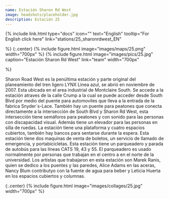 ```yaml
---
name: Estación Sharon Rd West
image: headshots/placeholder.jpg
description: Estación 25
---
```


{%
  include link.html
  type="docs"
  icon=""
  text="English"
  tooltip="For English click here"
  link="stations/25_sharonrdwest_EN"

%}
{:.center}
{%
  include figure.html
  image="images/maps/25.png"
  width="700px"
%}
{%
  include figure.html
  image="images/pics/25.jpg"
  caption="Estación Sharon Rd West"
  link="team"
  width="700px"

%}


Sharon Road West es la penúltima estación y parte original del planeamiento del tren ligero LYNX Lìnea azul, se abrió en noviembre de 2007. Esta ubicada en el area industrial de Montclaire South. Se accede a la estación atraves de la calle Crump a la cual se puede acceder desde South Blvd por medio del puente para automoviles que lleva a la entrada de la fabrica Snyder´s-Lace. También hay un puente para peatones que conecta directamente a la intersección de South Blvd y Sharon Rd West, esta intersección tiene semáforos para peatones y con sonido para las personas con discapacidad visual. Además tiene un elevador para las personas en silla de ruedas. 
La estación tiene una plataforma y cuatro espacios cubiertos, también hay bancos para sentarse durante la espera. Esta estación tiene dos maquinas de venta de boletos, un servicio de llamado de emergencia, y portabicicletas. Esta estación tiene un parqueadero y parada de autobús para las líneas CATS 19, 43 y 55. El parqueadero es usado normalmente por personas que trabajan en el centro a en el norte de la universidad.
Los artistas que trabajaron en esta estación son Marek Ranis, quien se dedico a los puentes y las paredes, Alice Adams en las aceras, Nancy Blum contributyo con la fuente de agua para beber y Leticia Huerta en los espacios cubiertos y columnas.

{:.center}
{%
include figure.html
image="images/collages/25.jpg"
width="700px"
%}